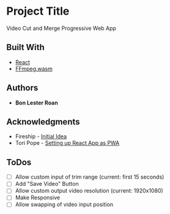 # Project Title
Video Cut and Merge Progressive Web App

## Built With

* [React](https://reactjs.org/) 
* [FFmpeg.wasm](https://maven.apache.org/)


## Authors

* **Bon Lester Roan** 


## Acknowledgments

* Fireship - [Initial Idea](https://www.youtube.com/watch?v=-OTc0Ki7Sv0)
* Tori Pope - [Setting up React App as PWA](https://medium.com/@toricpope/transform-a-react-app-into-a-progressive-web-app-pwa-dea336bd96e6)

## ToDos
- [ ] Allow custom input of trim range (current: first 15 seconds)
- [ ] Add "Save Video" Button
- [ ] Allow custom output video resolution (current: 1920x1080)
- [ ] Make Responsive
- [ ] Allow swapping of video input position
